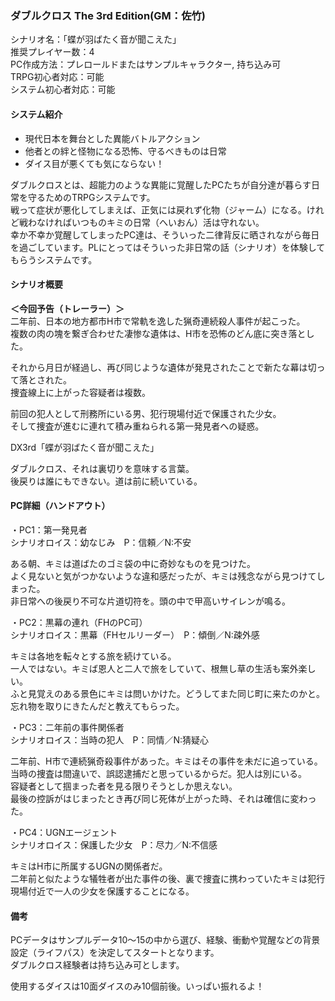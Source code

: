 ### ダブルクロス The 3rd Edition(GM：佐竹)

シナリオ名：「蝶が羽ばたく音が聞こえた」  
推奨プレイヤー数：4  
PC作成方法：プレロールドまたはサンプルキャラクター, 持ち込み可  
TRPG初心者対応：可能  
システム初心者対応：可能

#### システム紹介

- 現代日本を舞台とした異能バトルアクション  
- 他者との絆と怪物になる恐怖、守るべきものは日常  
- ダイス目が悪くても気にならない！  

ダブルクロスとは、超能力のような異能に覚醒したPCたちが自分達が暮らす日常を守るためのTRPGシステムです。  
戦って症状が悪化してしまえば、正気には戻れず化物（ジャーム）になる。けれど戦わなければいつものキミの日常（へいおん）活は守れない。  
幸か不幸か覚醒してしまったPC達は、そういった二律背反に晒されながら毎日を過ごしています。PLにとってはそういった非日常の話（シナリオ）を体験してもらうシステムです。  

#### シナリオ概要

**＜今回予告（トレーラー）＞**  
二年前、日本の地方都市H市で常軌を逸した猟奇連続殺人事件が起こった。  
複数の肉の塊を繋ぎ合わせた凄惨な遺体は、H市を恐怖のどん底に突き落とした。  

それから月日が経過し、再び同じような遺体が発見されたことで新たな幕は切って落とされた。  
捜査線上に上がった容疑者は複数。  

前回の犯人として刑務所にいる男、犯行現場付近で保護された少女。  
そして捜査が進むに連れて積み重ねられる第一発見者への疑惑。  

DX3rd「蝶が羽ばたく音が聞こえた」  

ダブルクロス、それは裏切りを意味する言葉。  
後戻りは誰にもできない。道は前に続いている。  

#### PC詳細（ハンドアウト）

・PC1：第一発見者  
シナリオロイス：幼なじみ　P：信頼／N:不安  

ある朝、キミは道ばたのゴミ袋の中に奇妙なものを見つけた。  
よく見ないと気がつかないような違和感だったが、キミは残念ながら見つけてしまった。  
非日常への後戻り不可な片道切符を。頭の中で甲高いサイレンが鳴る。  


・PC2：黒幕の連れ（FHのPC可）  
シナリオロイス：黒幕（FHセルリーダー）　P：傾倒／N:疎外感  

キミは各地を転々とする旅を続けている。  
一人ではない。キミば恩人と二人で旅をしていて、根無し草の生活も案外楽しい。  
ふと見覚えのある景色にキミは問いかけた。どうしてまた同じ町に来たのかと。  
忘れ物を取りにきたんだと教えてもらった。  


・PC3：二年前の事件関係者  
シナリオロイス：当時の犯人　P：同情／N:猜疑心  

二年前、H市で連続猟奇殺事件があった。キミはその事件を未だに追っている。  
当時の捜査は間違いで、誤認逮捕だと思っているからだ。犯人は別にいる。  
容疑者として掴まった者を見る限りそうとしか思えない。  
最後の控訴がはじまったとき再び同じ死体が上がった時、それは確信に変わった。  


・PC4：UGNエージェント  
シナリオロイス：保護した少女　P：尽力／N:不信感  

キミはH市に所属するUGNの関係者だ。  
二年前と似たような犠牲者が出た事件の後、裏で捜査に携わっていたキミは犯行現場付近で一人の少女を保護することになる。  

#### 備考
PCデータはサンプルデータ10〜15の中から選び、経験、衝動や覚醒などの背景設定（ライフパス）を決定してスタートとなります。  
ダブルクロス経験者は持ち込み可とします。  

使用するダイスは10面ダイスのみ10個前後。いっぱい振れるよ！  
